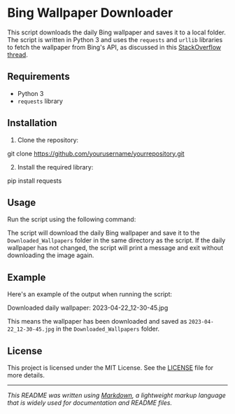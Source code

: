 # Bing Wallpaper Downloader

This script downloads the daily Bing wallpaper and saves it to a local folder. The script is written in Python 3 and uses the `requests` and `urllib` libraries to fetch the wallpaper from Bing's API, as discussed in this [StackOverflow thread](https://stackoverflow.com/questions/10639914/is-there-a-way-to-get-bings-photo-of-the-day).

## Requirements

- Python 3
- `requests` library

## Installation

1. Clone the repository:

git clone https://github.com/yourusername/yourrepository.git

2. Install the required library:

pip install requests


## Usage

Run the script using the following command:


The script will download the daily Bing wallpaper and save it to the `Downloaded_Wallpapers` folder in the same directory as the script. If the daily wallpaper has not changed, the script will print a message and exit without downloading the image again.

## Example

Here's an example of the output when running the script:

Downloaded daily wallpaper: 2023-04-22_12-30-45.jpg


This means the wallpaper has been downloaded and saved as `2023-04-22_12-30-45.jpg` in the `Downloaded_Wallpapers` folder.

## License

This project is licensed under the MIT License. See the [LICENSE](LICENSE) file for more details.

---

*This README was written using [Markdown](https://www.freecodecamp.org/news/markdown-cheat-sheet/), a lightweight markup language that is widely used for documentation and README files.*


